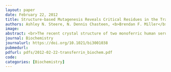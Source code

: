 ```yaml
---
layout: paper
date: February 22, 2012
title: Structure-based Mutagenesis Reveals Critical Residues in the Transferrin Receptor Participating in the Mechanism of pH-induced Release of Iron from Human Serum Transferrin
authors: Ashley N. Steere, N. Dennis Chasteen, <b>Brendan F. Miller</b>, Valerie C. Smith, Ross T. A. MacGillivray, Anne B. Mason
image:
abstract: <br>The recent crystal structure of two monoferric human serum transferrin (FeNhTF) molecules bound to the soluble portion of the homodimeric transferrin receptor (sTFR) has provided new details about this binding interaction that dictates the delivery of iron to cells. Specifically, substantial rearrangements in the homodimer interface of the sTFR occur as a result of the binding of the two FeNhTF molecules. Mutagenesis of selected residues in the sTFR highlighted in the structure was undertaken to evaluate the effect on function. Elimination of Ca<sup>2+</sup> binding in the sTFR by mutating two of four coordinating residues ([E465A,E468A]) results in low production of an unstable and aggregated sTFR. Mutagenesis of two histidines ([H475A,H684A]) at the dimer interface had little effect on the kinetics of release of iron at pH 5.6 from either lobe, reflecting the inaccessibility of this cluster to solvent. Creation of an H318A sTFR mutant allows assignment of a small pH-dependent initial decrease in the magnitude of the fluorescence signal to His318. Removal of the four C-terminal residues of the sTFR, Asp757-Asn758-Glu759-Phe760, eliminates pH-stimulated release of iron from the C-lobe of the Fe2hTF/sTFR Δ757–760 complex. The inability of this sTFR mutant to bind and stabilize protonated hTF His349 (a pH-inducible switch) in the C-lobe of hTF accounts for the loss. Collectively, these studies support a model in which a series of pH-induced events involving both TFR residue His318 and hTF residue His349 occurs to promote receptor-stimulated release of iron from the C-lobe of hTF.
journal: Biochemistry
journalurl: https://doi.org/10.1021/bi3001038
pubmedurl:
pdfurl: pdfs/2012-02-22-transferrin_biochem.pdf
code:
categories: [Biochemistry]
---
```

